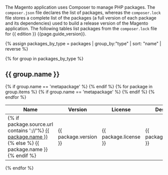 The Magento application uses Composer to manage PHP packages.
The `composer.json` file declares the list of packages, whereas the `composer.lock` file stores a complete list of the packages (a full version of each package and its dependencies) used to build a release version of the Magento application. The following tables list packages from the `composer.lock` file for {{ edition }} {{page.guide_version}}.

{% assign packages_by_type = packages | group_by:"type" | sort: "name" | reverse %}

{% for group in packages_by_type %}
## {{ group.name }}

<table>
  <thead>
    <tr>
      <th>Name</th>
    {% if group.name == 'metapackage' %}
      <th>Version</th>
    {% endif %}
      <th>License</th>
      <th>Description</th>
    </tr>
  </thead>
  <tbody>
{% for package in group.items %}
  <tr>
    <td>
  {% if package.source.url contains '://'%}
    <a href="{{ package.source.url }}">{{ package.name }}</a>
  {% else %}
    {{ package.name }}
  {% endif %}
    </td>
    {% if group.name == 'metapackage' %}
    <td>{{ package.version }}</td>
    {% endif %}
    <td>{{ package.license }}</td>
    <td>{{ package.description }}</td>
  </tr>
{% endfor %}
  </tbody>
</table>
{% endfor %}
